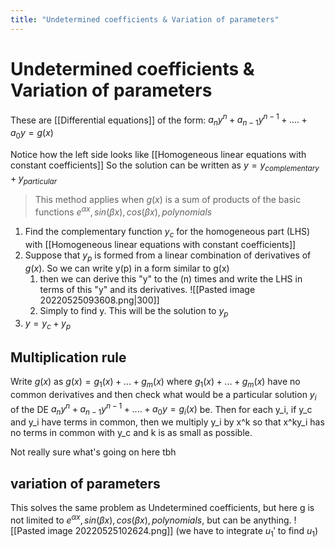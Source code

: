 ```yaml
---
title: "Undetermined coefficients & Variation of parameters"
---
```

# Undetermined coefficients & Variation of parameters
These are [[Differential equations]] of the form:
$a_ny^n + a_{n-1}y^{n-1}+....+a_0y=g(x)$

Notice how the left side looks like [[Homogeneous linear equations with constant coefficients]]
So the solution can be written as $y=y_{complementary} + y_{particular}$
> This method applies when $g(x)$ is a sum of products of the basic functions
> $e^{\alpha x}, sin(\beta x), cos(\beta x), polynomials$

1. Find the complementary function $y_c$ for the homogeneous part (LHS) with [[Homogeneous linear equations with constant coefficients]]
2. Suppose that $y_p$ is formed from a linear combination of derivatives of $g(x)$. So we can write y(p) in a form similar to g(x)
	1. then we can derive this "y" to the (n) times and write the LHS in terms of this "y" and its derivatives.
		![[Pasted image 20220525093608.png|300]]
	1. Simply to find y. This will be the solution to $y_p$
3. $y=y_c+y_p$

## Multiplication rule
Write $g(x)$ as $g(x) = g_1(x) +...+g_m(x)$
	where $g_1(x) +...+g_m(x)$ have no common derivatives and then check what would be a particular solution $y_i$ of the DE $a_ny^n + a_{n-1}y^{n-1}+....+a_0y=g_i(x)$ be.
	Then for each y_i, if y_c and y_i have terms in common, then we multiply y_i by x^k so that  x^ky_i has no terms in common with  y_c and k is as small as possible.

Not really sure what's going on here tbh


## variation of parameters
This solves the same problem as Undetermined coefficients, but here g is not limited to $e^{\alpha x}, sin(\beta x), cos(\beta x), polynomials$, but can be anything.
![[Pasted image 20220525102624.png]]
(we have to integrate $u_1'$ to find $u_1$)
